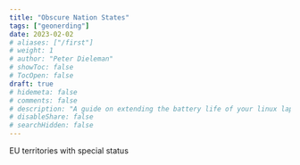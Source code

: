 ```yaml
---
title: "Obscure Nation States"
tags: ["geonerding"]
date: 2023-02-02
# aliases: ["/first"]
# weight: 1
# author: "Peter Dieleman"
# showToc: false
# TocOpen: false
draft: true
# hidemeta: false
# comments: false
# description: "A guide on extending the battery life of your linux laptop"
# disableShare: false
# searchHidden: false
---
```


EU territories with special status